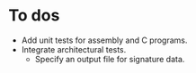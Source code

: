 # To dos

- Add unit tests for assembly and C programs.
- Integrate architectural tests.
  * Specify an output file for signature data.
